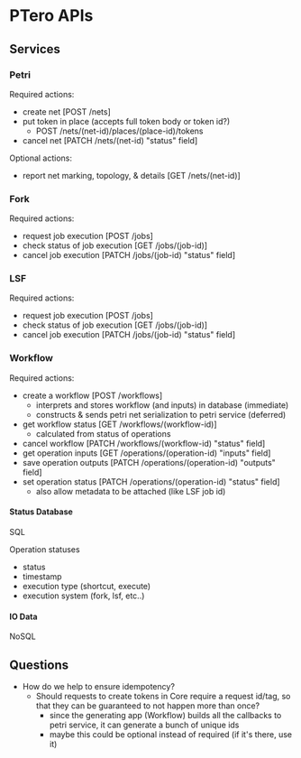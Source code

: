 # PTero APIs
<!--
Need to specify:
- media types
- endpoints
- callbacks
-->

## Services

### Petri
Required actions:
- create net [POST /nets]
- put token in place (accepts full token body or token id?)
    - POST /nets/(net-id)/places/(place-id)/tokens
- cancel net [PATCH /nets/(net-id) "status" field]

Optional actions:
- report net marking, topology, & details [GET /nets/(net-id)]


### Fork
Required actions:
- request job execution [POST /jobs]
- check status of job execution [GET /jobs/(job-id)]
- cancel job execution [PATCH /jobs/(job-id) "status" field]


### LSF
Required actions:
- request job execution [POST /jobs]
- check status of job execution [GET /jobs/(job-id)]
- cancel job execution [PATCH /jobs/(job-id) "status" field]


### Workflow
Required actions:
- create a workflow [POST /workflows]
    - interprets and stores workflow (and inputs) in database (immediate)
    - constructs & sends petri net serialization to petri service (deferred)
- get workflow status [GET /workflows/(workflow-id)]
    - calculated from status of operations
- cancel workflow [PATCH /workflows/(workflow-id) "status" field]
- get operation inputs [GET /operations/(operation-id) "inputs" field]
- save operation outputs [PATCH /operations/(operation-id) "outputs" field]
- set operation status [PATCH /operations/(operation-id) "status" field]
    - also allow metadata to be attached (like LSF job id)

#### Status Database
SQL

Operation statuses
- status
- timestamp
- execution type (shortcut, execute)
- execution system (fork, lsf, etc..)

#### IO Data
NoSQL


## Questions
- How do we help to ensure idempotency?
    - Should requests to create tokens in Core require a request id/tag, so that
      they can be guaranteed to not happen more than once?
        - since the generating app (Workflow) builds all the callbacks to petri
          service, it can generate a bunch of unique ids
        - maybe this could be optional instead of required (if it's there, use
          it)
